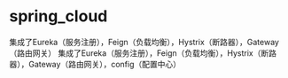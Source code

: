 # spring_cloud
集成了Eureka（服务注册），Feign（负载均衡），Hystrix（断路器），Gateway（路由网关）
集成了Eureka（服务注册），Feign（负载均衡），Hystrix（断路器），Gateway（路由网关），config（配置中心）
